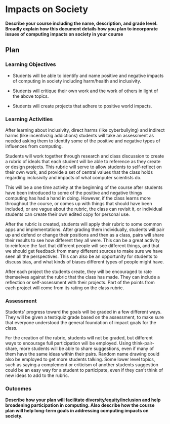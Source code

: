 # Impacts on Society

**Describe your course including the name, description, and grade level. Broadly explain how this document details how you plan to incorporate issues of computing impacts on society in your course**

## Plan

### Learning Objectives

* Students will be able to identify and name positive and negative impacts of computing in society including harm/health and inclusivity.

* Students will critique their own work and the work of others in light of the above topics.

* Students will create projects that adhere to positive world impacts.

### Learning Activities

After learning about inclusivity, direct harms (like cyberbullying) and indirect harms (like incentivizig addictions) students will take an assessment as needed asking them to identify some of the positive and negative types of influences from computing.

Students will work together through research and class discussion to create a rubric of ideals that each student will be able to reference as they create or design projects.  This rubric will serve to allow students to self-reflect on their own work, and provide a set of central values that the class holds regarding inclusivity and impacts of what computer scientists do.  

This will be a one time activity at the beginning of the course after students have been introduced to some of the positive and negative things computing has had a hand in doing.  However, if the class learns more throughout the course, or comes up with things that should have been included, or are vague about the rubric, the class can revisit it, or individual students can create their own edited copy for personal use.

After the rubric is created, students will apply their rubric to some common apps and implementations.  After grading them individually, students will pair up and defend or change their positions and then as a class, pairs will share their results to see how different they all were.  This can be a great activity to reinforce the fact that different people will see different things, and that we should get feedback from many different sources to make sure we have seen all the perspectives.  This can also be an opportunity for students to discuss bias, and what kinds of biases different types of people might have.

After each project the students create, they will be encouraged to rate themselves against the rubric that the class has made.  They can include a reflection or self-assessment with their projects. Part of the points from each project will come from its rating on the class rubric.

### Assessment

Students' progress toward the goals will be graded in a few different ways.  They will be given a test/quiz grade based on the assessment, to make sure that everyone understood the general foundation of impact goals for the class.

For the creation of the rubric, students will not be graded, but different ways to encourage full participation will be employed.  Using think-pair-share, more students will be able to share suggestions, even if many of them have the same ideas within their pairs.  Random name drawing could also be employed to get more students talking.  Some lower level topics, such as saying a complement or criticism of another students suggestion could be an easy way for a student to participate, even if they can't think of new ideas to add to the rubric.

### Outcomes

**Describe how your plan will facilitate diversity/equity/inclusion and help broadening participation in computing. Also describe how the course plan will help long-term goals in addressing computing impacts on society.**
